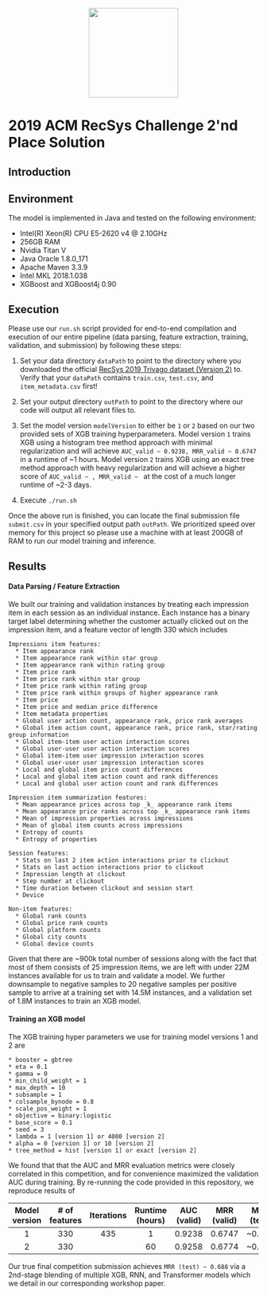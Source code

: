 <p align="center">
<a href="https://layer6.ai/"><img src="https://github.com/layer6ai-labs/DropoutNet/blob/master/logs/logobox.jpg" width="180"></a>
</p>

# 2019 ACM RecSys Challenge 2'nd Place Solution

## Introduction



## Environment

The model is implemented in Java and tested on the following environment:

* Intel(R) Xeon(R) CPU E5-2620 v4 @ 2.10GHz
* 256GB RAM
* Nvidia Titan V
* Java Oracle 1.8.0_171
* Apache Maven 3.3.9
* Intel MKL 2018.1.038
* XGBoost and XGBoost4j 0.90

## Execution

Please use our `run.sh` script provided for end-to-end compilation and execution of our entire pipeline (data parsing, feature extraction, training, validation, and submission) by following these steps:

1) Set your data directory `dataPath` to point to the directory where you downloaded the official [RecSys 2019 Trivago dataset (Version 2)](https://recsys.trivago.cloud/challenge/dataset/) to. Verify that your `dataPath` contains `train.csv`, `test.csv`, and `item_metadata.csv` first!

2) Set your output directory `outPath` to point to the directory where our code will output all relevant files to.

3) Set the model version `modelVersion` to either be `1` or `2` based on our two provided sets of XGB training hyperparameters. Model version `1` trains XGB using a histogram tree method approach with minimal regularization and will achieve `AUC_valid ~ 0.9238, MRR_valid ~ 0.6747` in a runtime of ~1 hours. Model version `2` trains XGB using an exact tree method approach with heavy regularization and will achieve a higher score of `AUC_valid ~ , MRR_valid ~ ` at the cost of a much longer runtime of ~2-3 days.

4) Execute `./run.sh`

Once the above run is finished, you can locate the final submission file `submit.csv` in your specified output path `outPath`. We prioritized speed over memory for this project so please use a machine with at least 200GB of RAM to run our model training and inference.

## Results

#### Data Parsing / Feature Extraction

We built our training and validation instances by treating each impression item in each session as an individual instance.
Each instance has a binary target label determining whether the customer actually clicked out on the impression item, and a feature vector of length 330 which includes
```
Impressions item features:
  * Item appearance rank
  * Item appearance rank within star group
  * Item appearance rank within rating group
  * Item price rank
  * Item price rank within star group
  * Item price rank within rating group
  * Item price rank within groups of higher appearance rank
  * Item price
  * Item price and median price difference
  * Item metadata properties
  * Global user action count, appearance rank, price rank averages
  * Global item action count, appearance rank, price rank, star/rating group information
  * Global item-item user action interaction scores
  * Global user-user user action interaction scores
  * Global item-item user impression interaction scores
  * Global user-user user impression interaction scores
  * Local and global item price count differences
  * Local and global item action count and rank differences
  * Local and global user action count and rank differences
  
Impression item summarization features:
  * Mean appearance prices across top _k_ appearance rank items
  * Mean appearance price ranks across top _k_ appearance rank items
  * Mean of impression properties across impressions
  * Mean of global item counts across impressions
  * Entropy of counts
  * Entropy of properties
  
Session features: 
  * Stats on last 2 item action interactions prior to clickout
  * Stats on last action interactions prior to clickout
  * Impression length at clickout
  * Step number at clickout
  * Time duration between clickout and session start
  * Device
  
Non-item features:
  * Global rank counts
  * Global price rank counts
  * Global platform counts
  * Global city counts
  * Global device counts
```

Given that there are ~900k total number of sessions along with the fact that most of them consists of 25 impression items, we are left with under 22M instances available for us to train and validate a model.
We further downsample to negative samples to 20 negative samples per positive sample to arrive at a training set with 14.5M instances, and a validation set of 1.8M instances to train an XGB model.

#### Training an XGB model

The XGB training hyper parameters we use for training model versions 1 and 2 are
```
* booster = gbtree
* eta = 0.1
* gamma = 0
* min_child_weight = 1
* max_depth = 10
* subsample = 1
* colsample_bynode = 0.8
* scale_pos_weight = 1
* objective = binary:logistic
* base_score = 0.1
* seed = 3
* lambda = 1 [version 1] or 4000 [version 2]
* alpha = 0 [version 1] or 10 [version 2]
* tree_method = hist [version 1] or exact [version 2]
```

We found that that the AUC and MRR evaluation metrics were closely correlated in this competition, and for convenience maximized the validation AUC during training. By re-running the code provided in this repository, we reproduce results of


| Model version | # of features | Iterations | Runtime (hours) | AUC (valid) | MRR (valid) | MRR (test) |
|:---:|:---:|:---:|:---:|:---:|:---:|:---:|
| 1 | 330 | 435 | 1 | 0.9238 | 0.6747 | ~0.683 |
| 2 | 330 |   | 60 | 0.9258 | 0.6774 | ~0.685 |


Our true final competition submission achieves `MRR (test) ~ 0.688` via a 2nd-stage blending of multiple XGB, RNN, and Transformer models which we detail in our corresponding workshop paper.